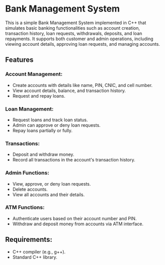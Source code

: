 # Bank Management System

This is a simple Bank Management System implemented in C++ that simulates basic banking functionalities such as account creation, transaction history, loan requests, withdrawals, deposits, and loan repayments. It supports both customer and admin operations, including viewing account details, approving loan requests, and managing accounts.

## Features

### Account Management:
- Create accounts with details like name, PIN, CNIC, and cell number.
- View account details, balance, and transaction history.
- Request and repay loans.

### Loan Management:
- Request loans and track loan status.
- Admin can approve or deny loan requests.
- Repay loans partially or fully.

### Transactions:
- Deposit and withdraw money.
- Record all transactions in the account's transaction history.

### Admin Functions:
- View, approve, or deny loan requests.
- Delete accounts.
- View all accounts and their details.

### ATM Functions:
- Authenticate users based on their account number and PIN.
- Withdraw and deposit money from accounts via ATM interface.

## Requirements:
- C++ compiler (e.g., g++).
- Standard C++ library.

